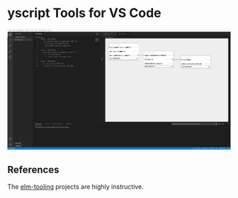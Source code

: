 # yscript Tools for VS Code

![The extension in use. yscript code is displayed in one column on the left, with a graph depicting connections between rules on the right.](/example.png)

## References

The [elm-tooling](https://github.com/elm-tooling) projects are highly instructive.